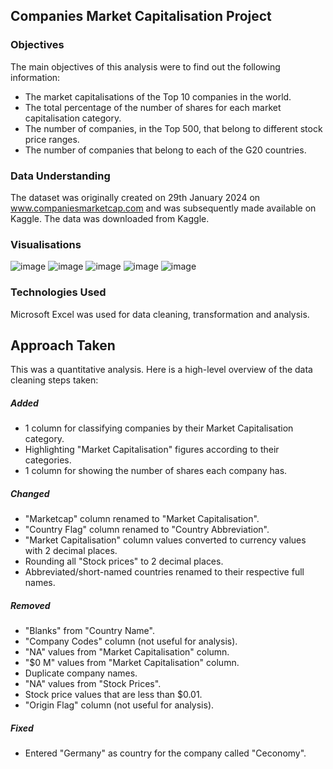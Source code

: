 ## Companies Market Capitalisation Project

### Objectives

The main objectives of this analysis were to find out the following information:

-  The market capitalisations of the Top 10 companies in the world.
-  The total percentage of the number of shares for each market capitalisation category.
-  The number of companies, in the Top 500, that belong to different stock price ranges.
-  The number of companies that belong to each of the G20 countries.

### Data Understanding

The dataset was originally created on 29th January 2024 on www.companiesmarketcap.com and was subsequently made available on Kaggle. The data was downloaded from Kaggle. 

### Visualisations

![image](https://github.com/saemeqamar2024/companies-market-capitalisation/assets/163443584/cf9bd802-7d5a-473d-af9e-00374e4a802b)
![image](https://github.com/saemeqamar2024/companies-market-capitalisation/assets/163443584/36e6ddfb-b0f4-4f2c-8dad-24745b2b9322)
![image](https://github.com/saemeqamar2024/companies-market-capitalisation/assets/163443584/3af066a4-4512-444f-913b-91e1eafe386f)
![image](https://github.com/saemeqamar2024/companies-market-capitalisation/assets/163443584/d924cfab-1266-4dc3-9113-c7c76be185f1)
![image](https://github.com/saemeqamar2024/companies-market-capitalisation/assets/163443584/ff22f66c-c289-4f6f-b16b-6e0a550b287b)

### Technologies Used

Microsoft Excel was used for data cleaning, transformation and analysis.

## Approach Taken

This was a quantitative analysis. Here is a high-level overview of the data cleaning steps taken:

##### Added
  - 1 column for classifying companies by their Market Capitalisation category.
  - Highlighting "Market Capitalisation" figures according to their categories.
  - 1 column for showing the number of shares each company has.

##### Changed
  - "Marketcap" column renamed to "Market Capitalisation".
  - "Country Flag" column renamed to "Country Abbreviation".
  - "Market Capitalisation" column values converted to currency values with 2 decimal places.
  - Rounding all "Stock prices" to 2 decimal places.
  - Abbreviated/short-named countries renamed to their respective full names.

##### Removed
  - "Blanks" from "Country Name".
  - "Company Codes" column (not useful for analysis).
  - "NA" values from "Market Capitalisation" column.
  - "$0 M" values from "Market Capitalisation" column.
  - Duplicate company names.
  - "NA" values from "Stock Prices".
  - Stock price values that are less than $0.01.
  - "Origin Flag" column (not useful for analysis).

##### Fixed
  - Entered "Germany" as country for the company called "Ceconomy".















